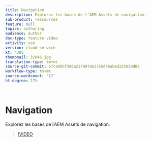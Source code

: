 ```yaml
---
title: Navigation
description: Explorez les bases de l’AEM Assets de navigation.
sub-product: ressources
feature: null
topics: authoring
audience: author
doc-type: feature video
activity: use
version: cloud-service
kt: 4305
thumbnail: 32046.jpg
translation-type: tm+mt
source-git-commit: 67ca08bf386a217807da3755d46abed225050d02
workflow-type: tm+mt
source-wordcount: '17'
ht-degree: 17%

---
```



# Navigation

Explorez les bases de l’AEM Assets de navigation.

>[!VIDEO](https://video.tv.adobe.com/v/32046/?quality=12&learn=on&hidetitle=true)